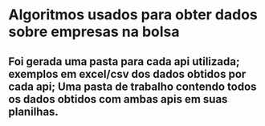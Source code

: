 # Algoritmos usados para obter dados sobre empresas na bolsa

## Foi gerada uma pasta para cada api utilizada; exemplos em excel/csv dos dados obtidos por cada api; Uma pasta de trabalho contendo todos os dados obtidos com ambas apis em suas planilhas.